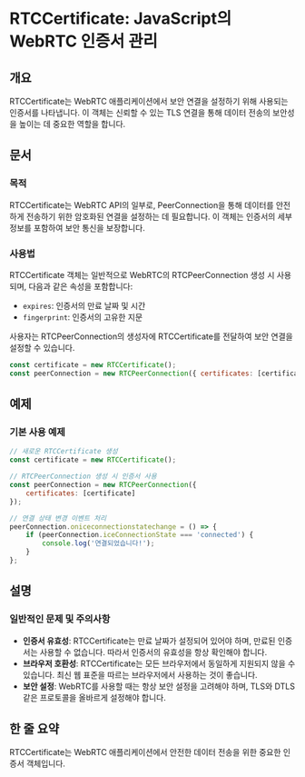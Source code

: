 <!--
Meta Description: # RTCCertificate: JavaScript의 WebRTC 인증서 관리 ## 개요 RTCCertificate는 WebRTC 애플리케이션에서 보안 연결을 설정하기 위해 사용되는 인증서를 나타냅니다. 이 객체는 신뢰할 수 있는 TLS 연결을 통해 데이터 전송의 보안...
Meta Keywords: rtccertificate, rtccertificate는, webrtc, 인증서, 연결을
-->

# RTCCertificate: JavaScript의 WebRTC 인증서 관리

## 개요
RTCCertificate는 WebRTC 애플리케이션에서 보안 연결을 설정하기 위해 사용되는 인증서를 나타냅니다. 이 객체는 신뢰할 수 있는 TLS 연결을 통해 데이터 전송의 보안성을 높이는 데 중요한 역할을 합니다.

## 문서
### 목적
RTCCertificate는 WebRTC API의 일부로, PeerConnection을 통해 데이터를 안전하게 전송하기 위한 암호화된 연결을 설정하는 데 필요합니다. 이 객체는 인증서의 세부 정보를 포함하여 보안 통신을 보장합니다.

### 사용법
RTCCertificate 객체는 일반적으로 WebRTC의 RTCPeerConnection 생성 시 사용되며, 다음과 같은 속성을 포함합니다:
- `expires`: 인증서의 만료 날짜 및 시간
- `fingerprint`: 인증서의 고유한 지문

사용자는 RTCPeerConnection의 생성자에 RTCCertificate를 전달하여 보안 연결을 설정할 수 있습니다.

```javascript
const certificate = new RTCCertificate();
const peerConnection = new RTCPeerConnection({ certificates: [certificate] });
```

## 예제
### 기본 사용 예제
```javascript
// 새로운 RTCCertificate 생성
const certificate = new RTCCertificate();

// RTCPeerConnection 생성 시 인증서 사용
const peerConnection = new RTCPeerConnection({
    certificates: [certificate]
});

// 연결 상태 변경 이벤트 처리
peerConnection.oniceconnectionstatechange = () => {
    if (peerConnection.iceConnectionState === 'connected') {
        console.log('연결되었습니다!');
    }
};
```

## 설명
### 일반적인 문제 및 주의사항
- **인증서 유효성**: RTCCertificate는 만료 날짜가 설정되어 있어야 하며, 만료된 인증서는 사용할 수 없습니다. 따라서 인증서의 유효성을 항상 확인해야 합니다.
- **브라우저 호환성**: RTCCertificate는 모든 브라우저에서 동일하게 지원되지 않을 수 있습니다. 최신 웹 표준을 따르는 브라우저에서 사용하는 것이 좋습니다.
- **보안 설정**: WebRTC를 사용할 때는 항상 보안 설정을 고려해야 하며, TLS와 DTLS 같은 프로토콜을 올바르게 설정해야 합니다.

## 한 줄 요약
RTCCertificate는 WebRTC 애플리케이션에서 안전한 데이터 전송을 위한 중요한 인증서 객체입니다.